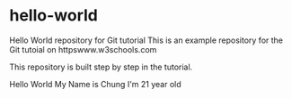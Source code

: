 # hello-world

Hello World repository for Git tutorial
This is an example repository for the Git tutoial on httpswww.w3schools.com

This repository is built step by step in the tutorial.

Hello World My Name is Chung
I'm 21 year old

